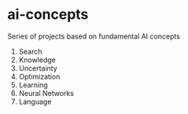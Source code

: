 # ai-concepts
Series of projects based on fundamental AI concepts

1. Search
2. Knowledge
3. Uncertainty
4. Optimization
5. Learning
6. Neural Networks
7. Language  
